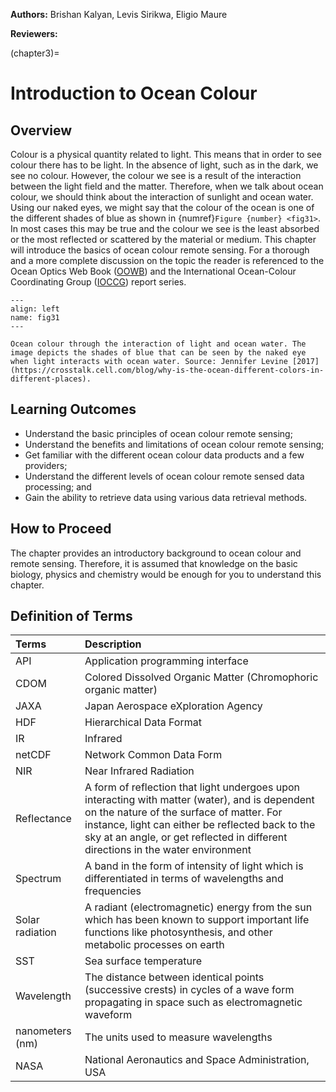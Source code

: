 <!-- @format -->

**Authors:** Brishan Kalyan, Levis Sirikwa, Eligio Maure

**Reviewers:**

(chapter3)=

# Introduction to Ocean Colour

## Overview

Colour is a physical quantity related to light. This means that in order to see
colour there has to be light. In the absence of light, such as in the dark, we
see no colour. However, the colour we see is a result of the interaction between
the light field and the matter. Therefore, when we talk about ocean colour, we
should think about the interaction of sunlight and ocean water. Using our naked
eyes, we might say that the colour of the ocean is one of the different shades
of blue as shown in {numref}`Figure {number} <fig31>`. In most cases this may be
true and the colour we see is the least absorbed or the most reflected or
scattered by the material or medium. This chapter will introduce the basics of
ocean colour remote sensing. For a thorough and a more complete discussion on
the topic the reader is referenced to the Ocean Optics Web Book
([OOWB](https://www.oceanopticsbook.info/)) and the International Ocean-Colour
Coordinating Group ([IOCCG](https://ioccg.org/)) report series.

```{figure} ./figure31.webp
---
align: left
name: fig31
---

Ocean colour through the interaction of light and ocean water. The image depicts the shades of blue that can be seen by the naked eye when light interacts with ocean water. Source: Jennifer Levine [2017](https://crosstalk.cell.com/blog/why-is-the-ocean-different-colors-in-different-places).
```

## Learning Outcomes

- Understand the basic principles of ocean colour remote sensing;
- Understand the benefits and limitations of ocean colour remote sensing;
- Get familiar with the different ocean colour data products and a few
  providers;
- Understand the different levels of ocean colour remote sensed data processing;
  and
- Gain the ability to retrieve data using various data retrieval methods.

## How to Proceed

The chapter provides an introductory background to ocean colour and remote
sensing. Therefore, it is assumed that knowledge on the basic biology, physics
and chemistry would be enough for you to understand this chapter.

## Definition of Terms

| Terms           | Description                                                                                                                                                                                                                                                                         |
| :-------------- | :---------------------------------------------------------------------------------------------------------------------------------------------------------------------------------------------------------------------------------------------------------------------------------- |
| API             | Application programming interface                                                                                                                                                                                                                                                   |
| CDOM            | Colored Dissolved Organic Matter (Chromophoric organic matter)                                                                                                                                                                                                                      |
| JAXA            | Japan Aerospace eXploration Agency                                                                                                                                                                                                                                                  |
| HDF             | Hierarchical Data Format                                                                                                                                                                                                                                                            |
| IR              | Infrared                                                                                                                                                                                                                                                                            |
| netCDF          | Network Common Data Form                                                                                                                                                                                                                                                            |
| NIR             | Near Infrared Radiation                                                                                                                                                                                                                                                             |
| Reflectance     | A form of reflection that light undergoes upon interacting with matter (water), and is dependent on the nature of the surface of matter. For instance, light can either be reflected back to the sky at an angle, or get reflected in different directions in the water environment |
| Spectrum        | A band in the form of intensity of light which is differentiated in terms of wavelengths and frequencies                                                                                                                                                                            |
| Solar radiation | A radiant (electromagnetic) energy from the sun which has been known to support important life functions like photosynthesis, and other metabolic processes on earth                                                                                                                |
| SST             | Sea surface temperature                                                                                                                                                                                                                                                             |
| Wavelength      | The distance between identical points (successive crests) in cycles of a wave form propagating in space such as electromagnetic waveform                                                                                                                                            |
| nanometers (nm) | The units used to measure wavelengths                                                                                                                                                                                                                                               |
| NASA            | National Aeronautics and Space Administration, USA                                                                                                                                                                                                                                  |
